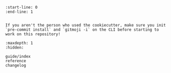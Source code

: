 ```{include} ../README.md
:start-line: 0
:end-line: 1
```

```{note}

If you aren't the person who used the cookiecutter, make sure you init `pre-commit install` and `gitmoji -i` on the CLI before starting to work on this repository!
```

```{toctree}
:maxdepth: 1
:hidden:

guide/index
reference
changelog
```
